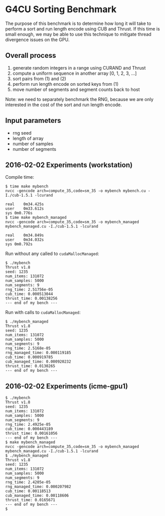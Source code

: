 # G4CU Sorting Benchmark

The purpose of this benchmark is to determine how long it will take to perform a
sort and run length encode using CUB and Thrust.  If this time is small enough,
we may be able to use this technique to mitigate thread divergence issues on the
GPU.

## Overall process

1. generate random integers in a range using CURAND and Thrust
2. compute a uniform sequence in another array [0, 1, 2, 3, ...]
3. sort pairs from (1) and (2)
4. perform run length encode on sorted keys from (1)
5. move number of segments and segment counts back to host

Note: we need to separately benchmark the RNG, because we are only interested in
the cost of the sort and run length encode.

## Input parameters

* rng seed
* length of array
* number of samples
* number of segments

## 2016-02-02 Experiments (workstation)

Compile time:

```
$ time make mybench
nvcc -gencode arch=compute_35,code=sm_35 -o mybench mybench.cu -I./cub-1.5.1 -lcurand

real	0m34.425s
user	0m33.612s
sys	0m0.776s
$ time make mybench_managed
nvcc -gencode arch=compute_35,code=sm_35 -o mybench_managed mybench_managed.cu -I./cub-1.5.1 -lcurand

real	0m34.849s
user	0m34.032s
sys	0m0.792s
```

Run without any called to `cudaMallocManaged`:

```
$ ./mybench
Thrust v1.8
seed: 1235
num_items: 131072
num_samples: 5000
num_segments: 9
rng_time: 2.51756e-05
cub_time: 0.000513044
thrust_time: 0.00138256
--- end of my bench ---
```

Run with calls to `cudaMallocManaged`:

```
$ ./mybench_managed 
Thrust v1.8
seed: 1235
num_items: 131072
num_samples: 5000
num_segments: 9
rng_time: 2.5168e-05
rng_managed_time: 0.000119185
cub_time: 0.000919785
cub_managed_time: 0.000920232
thrust_time: 0.0130265
--- end of my bench ---
```

## 2016-02-02 Experiments (icme-gpu1)

```
$ ./mybench
Thrust v1.8
seed: 1235
num_items: 131072
num_samples: 5000
num_segments: 9
rng_time: 2.4925e-05
cub_time: 0.000443189
thrust_time: 0.00161056
--- end of my bench ---
$ make mybench_managed
nvcc -gencode arch=compute_35,code=sm_35 -o mybench_managed mybench_managed.cu -I./cub-1.5.1 -lcurand
$ ./mybench_managed 
Thrust v1.8
seed: 1235
num_items: 131072
num_samples: 5000
num_segments: 9
rng_time: 2.4205e-05
rng_managed_time: 0.000207982
cub_time: 0.00118513
cub_managed_time: 0.00118606
thrust_time: 0.0165671
--- end of my bench ---
$ 
```
